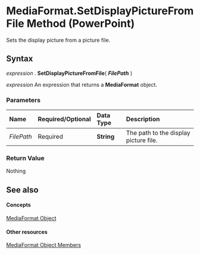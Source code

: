 
# MediaFormat.SetDisplayPictureFromFile Method (PowerPoint)

Sets the display picture from a picture file.


## Syntax

 _expression_ . **SetDisplayPictureFromFile**( **_FilePath_** )

 _expression_ An expression that returns a **MediaFormat** object.


### Parameters



|**Name**|**Required/Optional**|**Data Type**|**Description**|
|:-----|:-----|:-----|:-----|
| _FilePath_|Required| **String**|The path to the display picture file. |

### Return Value

Nothing


## See also


#### Concepts


[MediaFormat Object](26035913-32c6-fa4e-91c4-2e232e4d84a9.md)
#### Other resources


[MediaFormat Object Members](b291af82-4c7c-9898-207b-836f63c21d64.md)
